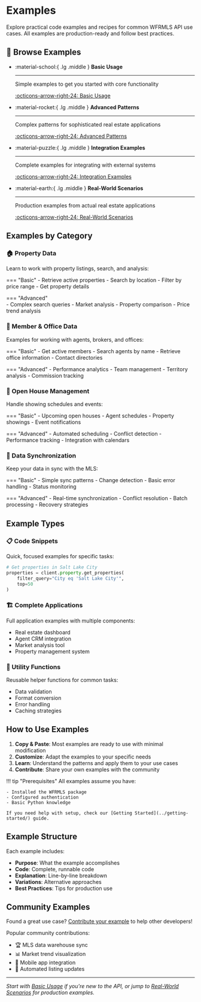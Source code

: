 # Examples

Explore practical code examples and recipes for common WFRMLS API use cases. All examples are production-ready and follow best practices.

## 🎯 Browse Examples

<div class="grid cards" markdown>

-   :material-school:{ .lg .middle } **Basic Usage**

    ---

    Simple examples to get you started with core functionality

    [:octicons-arrow-right-24: Basic Usage](basic-usage.md)

-   :material-rocket:{ .lg .middle } **Advanced Patterns**

    ---

    Complex patterns for sophisticated real estate applications

    [:octicons-arrow-right-24: Advanced Patterns](advanced-patterns.md)

-   :material-puzzle:{ .lg .middle } **Integration Examples**

    ---

    Complete examples for integrating with external systems

    [:octicons-arrow-right-24: Integration Examples](integration-examples.md)

-   :material-earth:{ .lg .middle } **Real-World Scenarios**

    ---

    Production examples from actual real estate applications

    [:octicons-arrow-right-24: Real-World Scenarios](real-world-scenarios.md)

</div>

## Examples by Category

### 🏠 Property Data
Learn to work with property listings, search, and analysis:

=== "Basic"
    - Retrieve active properties
    - Search by location
    - Filter by price range
    - Get property details

=== "Advanced"  
    - Complex search queries
    - Market analysis
    - Property comparison
    - Price trend analysis

### 👥 Member & Office Data
Examples for working with agents, brokers, and offices:

=== "Basic"
    - Get active members
    - Search agents by name
    - Retrieve office information
    - Contact directories

=== "Advanced"
    - Performance analytics
    - Team management
    - Territory analysis
    - Commission tracking

### 📅 Open House Management
Handle showing schedules and events:

=== "Basic"
    - Upcoming open houses
    - Agent schedules
    - Property showings
    - Event notifications

=== "Advanced"
    - Automated scheduling
    - Conflict detection
    - Performance tracking
    - Integration with calendars

### 🔄 Data Synchronization
Keep your data in sync with the MLS:

=== "Basic"
    - Simple sync patterns
    - Change detection
    - Basic error handling
    - Status monitoring

=== "Advanced"
    - Real-time synchronization
    - Conflict resolution
    - Batch processing
    - Recovery strategies

## Example Types

### 📋 Code Snippets
Quick, focused examples for specific tasks:
```python
# Get properties in Salt Lake City
properties = client.property.get_properties(
    filter_query="City eq 'Salt Lake City'",
    top=50
)
```

### 🏗️ Complete Applications
Full application examples with multiple components:
- Real estate dashboard
- Agent CRM integration
- Market analysis tool
- Property management system

### 🔧 Utility Functions
Reusable helper functions for common tasks:
- Data validation
- Format conversion
- Error handling
- Caching strategies

## How to Use Examples

1. **Copy & Paste**: Most examples are ready to use with minimal modification
2. **Customize**: Adapt the examples to your specific needs
3. **Learn**: Understand the patterns and apply them to your use cases
4. **Contribute**: Share your own examples with the community

!!! tip "Prerequisites"
    All examples assume you have:
    
    - Installed the WFRMLS package
    - Configured authentication
    - Basic Python knowledge
    
    If you need help with setup, check our [Getting Started](../getting-started/) guide.

## Example Structure

Each example includes:

- **Purpose**: What the example accomplishes
- **Code**: Complete, runnable code
- **Explanation**: Line-by-line breakdown
- **Variations**: Alternative approaches
- **Best Practices**: Tips for production use

## Community Examples

Found a great use case? [Contribute your example](../development/contributing.md) to help other developers!

Popular community contributions:
- 🏆 MLS data warehouse sync
- 📊 Market trend visualization  
- 📱 Mobile app integration
- 🤖 Automated listing updates

---

*Start with [Basic Usage](basic-usage.md) if you're new to the API, or jump to [Real-World Scenarios](real-world-scenarios.md) for production examples.* 